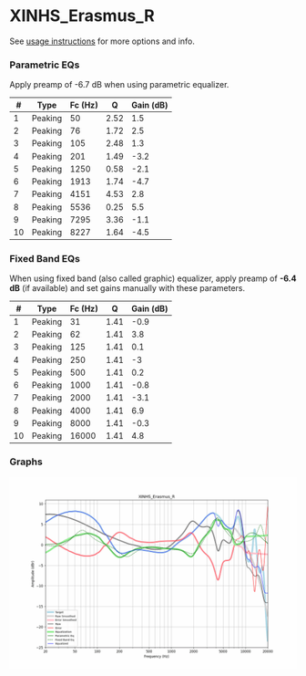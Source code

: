 # XINHS_Erasmus_R
See [usage instructions](https://github.com/jaakkopasanen/AutoEq#usage) for more options and info.

### Parametric EQs
Apply preamp of -6.7 dB when using parametric equalizer.

|   # | Type    |   Fc (Hz) |    Q |   Gain (dB) |
|-----|---------|-----------|------|-------------|
|   1 | Peaking |        50 | 2.52 |         1.5 |
|   2 | Peaking |        76 | 1.72 |         2.5 |
|   3 | Peaking |       105 | 2.48 |         1.3 |
|   4 | Peaking |       201 | 1.49 |        -3.2 |
|   5 | Peaking |      1250 | 0.58 |        -2.1 |
|   6 | Peaking |      1913 | 1.74 |        -4.7 |
|   7 | Peaking |      4151 | 4.53 |         2.8 |
|   8 | Peaking |      5536 | 0.25 |         5.5 |
|   9 | Peaking |      7295 | 3.36 |        -1.1 |
|  10 | Peaking |      8227 | 1.64 |        -4.5 |

### Fixed Band EQs
When using fixed band (also called graphic) equalizer, apply preamp of **-6.4 dB** (if available) and set gains manually with these parameters.

|   # | Type    |   Fc (Hz) |    Q |   Gain (dB) |
|-----|---------|-----------|------|-------------|
|   1 | Peaking |        31 | 1.41 |        -0.9 |
|   2 | Peaking |        62 | 1.41 |         3.8 |
|   3 | Peaking |       125 | 1.41 |         0.1 |
|   4 | Peaking |       250 | 1.41 |        -3   |
|   5 | Peaking |       500 | 1.41 |         0.2 |
|   6 | Peaking |      1000 | 1.41 |        -0.8 |
|   7 | Peaking |      2000 | 1.41 |        -3.1 |
|   8 | Peaking |      4000 | 1.41 |         6.9 |
|   9 | Peaking |      8000 | 1.41 |        -0.3 |
|  10 | Peaking |     16000 | 1.41 |         4.8 |

### Graphs
![](./XINHS_Erasmus_R.png)
